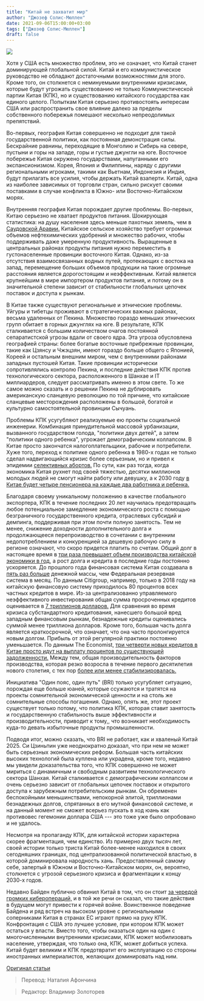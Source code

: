 ```yaml
---
title: "Китай не захватит мир"
author: "Джозеф Солис-Мюллен"
date: 2021-09-06T15:00:00+03:00
tags: ["Джозеф Солис-Мюллен"]
draft: false
---
```

![](https://cdn.mises.org/styles/slideshow/s3/static-page/img/china-wire.jpg?itok=x-x0nrlN)

Хотя у США есть множество проблем, это не означает, что Китай станет доминирующей глобальной силой. Китай и его коммунистическое руководство не обладают достаточными возможностями для этого. Кроме того, он столкнется с неминуемыми внутренними кризисами, которые будут угрожать существованию не только Коммунистической партии Китая (КПК), но и существованию китайского государства как единого целого. Попыткам Китая серьезно противостоять интересам США или распространить свое влияние далеко за пределы собственного побережья помешают несколько непреодолимых препятствий.

Во-первых, география Китая совершенно не подходит для  такой государственной политики, как постоянная демонстрация силы.  Бескрайние равнины, переходящие в Монголию и Сибирь на севере, пустыни и горы на западе, горы и густые джунгли на юге. Восточное побережье Китая окружено государствами, напуганными его экспансионизмом. Корея, Япония и Филиппины, наряду с другими региональными игроками, такими как Вьетнам, Индонезия и Индия, будут прилагать все усилия, чтобы держать Китай взаперти. Китай, одна из наиболее зависимых от торговли стран, сильно рискует своими поставками в случае конфликта в Южно- или Восточно-Китайском морях.

Внутренняя география Китая порождает другие проблемы. Во-первых, Китаю серьезно не хватает продуктов питания. Шокирующая статистика: на душу населения здесь меньше пахотных земель, чем в [Саудовской Аравии.](https://www.nationmaster.com/country-info/stats/Agriculture/Arable-land/Hectares-per-capita) Китайское сельское хозяйство требует огромных объемов нефтехимических удобрений и множество рабочих, чтобы поддерживать даже умеренную продуктивность. Выращенные в центральных районах продукты питания нужно переместить в густонаселенные провинции восточного Китая. Однако, из-за отсутствия взаимосвязанных водных путей, протекающих с востока на запад, перемещение больших объемов продукции на такие огромные расстояния является дорогостоящим и неэффективным. Китай является крупнейшим в мире импортером продуктов питания, и потому он в значительной степени зависит от стабильности глобальных цепочек поставок и доступа к рынкам.

В Китае также существуют региональные и этнические проблемы. Уйгуры и тибетцы проживают в стратегических важных районах, весьма удаленных от Пекина. Множество гораздо меньших этнических групп обитает в горных джунглях на юге. В результате, КПК сталкивается с большим количеством очагов постоянной сепаратистской угрозы вдали от своего ядра. Эта угроза обусловлена  географией страны: более богатые восточные прибрежные провинции, такие как Цзянсу и Чжэцзян, имеют гораздо больше общего с Японией, Кореей и остальным внешним миром, чем с внутренними районами западных пустошей Китая. Такие провинции исторически сопротивлялись контролю Пекина, и последние действия КПК против технологического сектора, расположенного в Шанхае и IT миллиардеров, следует рассматривать именно в этом свете. То же самое можно сказать и о решении Пекина не дублировать американскую сланцевую революцию по той причине, что китайские сланцевые месторождения расположены в большой, богатой и культурно самостоятельной провинции Сычуань.

Проблемы КПК усугубляют реализуемые ею проекты социальной инженерии. Комбинация  принудительной массовой урбанизации, вызванного государством голода, "политики двух детей", а затем "политики одного ребенка", угрожает демографическим коллапсом. В Китае просто закончатся налогоплательщики, рабочие и потребители. Хуже того, переход к политике одного ребенка в 1980-х годах не только сделал надвигающийся кризис более серьезным, но и привел к эпидемии [селективных абортов.](https://ru.wikipedia.org/wiki/%D0%A1%D0%B5%D0%BB%D0%B5%D0%BA%D1%82%D0%B8%D0%B2%D0%BD%D1%8B%D0%B9_%D0%B0%D0%B1%D0%BE%D1%80%D1%82) По сути, как раз тогда, когда экономика Китая рухнет под своей тяжестью, десятки миллионов молодых людей не смогут найти работу или девушку, а к 2030 году [в Китае будет четыре пенсионера на каждые два работника и ребенка.](https://time.com/5523805/china-aging-population-working-age/)

Благодаря своему уникальному положению в качестве глобального экспортера, КПК в течение последних 20 лет научилась предотвращать любое потенциальное замедление экономического роста с помощью безграничного государственного кредита, отраслевых субсидий и демпинга, поддерживая при этом почти полную занятость. Тем не менее, снижение доходности дополнительного долга и продолжающееся перепроизводство в сочетании с внутренним недопотреблением и конкуренцией за дешевую рабочую силу в регионе означают, что скоро придется платить по счетам. Общий долг в настоящее время в [три раза превышает объем производства китайской экономики в год,](https://www.scmp.com/economy/china-economy/article/3135883/china-debt-has-it-changed-2021-and-how-big-it-now) а рост долга и кредита в последние годы постоянно ускоряется. До прошлого года финансовая система Китая создавала в [пять раз больше](https://www.statista.com/statistics/235077/growth-rate-of-chinas-money-supply/) денежной массы, чем Федеральная резервная система в месяц. По данным Citigroup, например, только в 2018 году на китайскую финансовую систему приходилось 80 процентов всех частных кредитов в мире. Из-за централизованно управляемого неэффективного инвестирования общая сумма просроченных кредитов оценивается в [7 триллионов долларов.](https://www.ft.com/content/3bc4da08-8171-11e7-a4ce-15b2513cb3ff) Для сравнения во время кризиса субстандартного кредитования, нанесшего большой вред западным финансовым рынкам, безнадежные кредиты оценивались суммой менее триллиона долларов. Кроме того, большая часть долга является краткосрочной, что означает, что она часто пролонгируется новым долгом. Прибыль от этой регулярной практики постоянно уменьшается. По данным The Economist, [три четверти новых кредитов в Китае просто идут на выплату процентов по существующей задолженности.](https://www.economist.com/leaders/2016/05/07/the-coming-debt-bust) Между тем, общая производительность факторов производства, которая резко возросла в течение первого десятилетия нового столетия, с тех пор [более или менее стабилизировалась.](https://fred.stlouisfed.org/series/RTFPNACNA632NRUG)

Инициатива "Один пояс, один путь" (BRI) только усугубляет ситуацию, порождая еще больше юаней, которые ссужаются и тратятся на проекты сомнительной экономической ценности и на столь же сомнительные способы погашения. Однако, опять же, этот проект существует только потому, что политика КПК, которая ставит занятость и государственную стабильность выше эффективности и производительности, приводит к тому,, что возникает необходимость куда-то девать избыточные продукты промышленности.

Подводя итог, можно сказать, что BRI не работает, как и хваленый Китай 2025. Си Цзиньпин уже неоднократно доказал, что при нем не может быть серьезных экономических реформ. Большая часть китайских высоких технологий была куплена или украдена, кроме того, недавно мы увидели доказательства того, что КПК совершенно не может мириться с динамичным и свободным развитием технологического сектора Шанхая. Китай сталкивается с демографическим коллапсом и очень серьезно зависит от глобальных цепочек поставок и открытого доступа к зарубежным потребительским рынкам. Он обременен беспокойными меньшинствами, непокорной элитой, триллионами безнадежных долгов, спрятанных в его мутной финансовой системе, и на данный момент не сможет всерьез пускать в ход юань как противовес гегемонии доллара США --- это тоже уже было опробовано и не удалось.

Несмотря на пропаганду КПК, для китайской истории характерна скорее фрагментация, чем единство. Из примерно двух тысяч лет,  своей истории только триста Китай более-менее находился  в своих сегодняшних границах, под централизованной политической властью, в которой доминировала народность хань. Предоставленный самому себе, запертый в Южном и Восточно-Китайском морях, он, вероятно, столкнется с угрозой серьезного кризиса и фрагментации к концу 2030-х годов.

Недавно Байден публично обвинил Китай в том, что он стоит [за чередой громких киберопераций,](https://www.wsj.com/articles/biden-administration-to-blame-hackers-tied-to-china-for-microsoft-cyberattack-spree-11626692401) и в той же речи он сказал, что такие действия в будущем могут привести к горячей войне. Воинственное поведение Байдена и ряд встреч на высоком уровне с региональными соперниками Китая в странах ЕС играют прямо на руку КПК. Конфронтация с США это лучшее условие, при котором КПК может остаться у власти. Вместо того, чтобы оказаться один на один с многочисленными внутренними кризисами, КПК может мобилизовать население, утверждая, что только она, КПК, может добиться успеха. Китай будет великим и  КПК предотвратит его эксплуатацию со стороны иностранных империалистов, желающих доминировать над ним.

[Оригинал статьи](https://mises.org/wire/china-wont-be-taking-over-world)

> Перевод: Наталия Афончина

> Редактор: Владимир Золоторев
